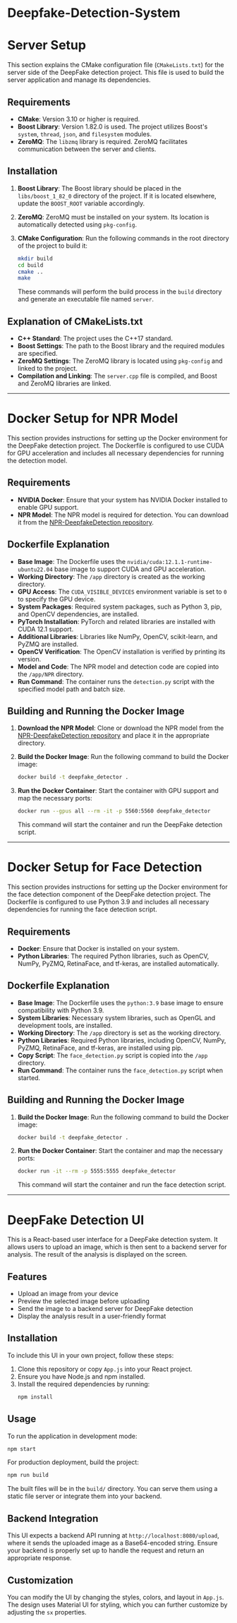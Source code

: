 # Deepfake-Detection-System


# Server Setup

This section explains the CMake configuration file (`CMakeLists.txt`) for the server side of the DeepFake detection project. This file is used to build the server application and manage its dependencies.

## Requirements

- **CMake**: Version 3.10 or higher is required.
- **Boost Library**: Version 1.82.0 is used. The project utilizes Boost's `system`, `thread`, `json`, and `filesystem` modules.
- **ZeroMQ**: The `libzmq` library is required. ZeroMQ facilitates communication between the server and clients.

## Installation

1. **Boost Library**: The Boost library should be placed in the `libs/boost_1_82_0` directory of the project. If it is located elsewhere, update the `BOOST_ROOT` variable accordingly.

2. **ZeroMQ**: ZeroMQ must be installed on your system. Its location is automatically detected using `pkg-config`.

3. **CMake Configuration**: Run the following commands in the root directory of the project to build it:

   ```bash
   mkdir build
   cd build
   cmake ..
   make
   ```

   These commands will perform the build process in the `build` directory and generate an executable file named `server`.

## Explanation of CMakeLists.txt

- **C++ Standard**: The project uses the C++17 standard.
- **Boost Settings**: The path to the Boost library and the required modules are specified.
- **ZeroMQ Settings**: The ZeroMQ library is located using `pkg-config` and linked to the project.
- **Compilation and Linking**: The `server.cpp` file is compiled, and Boost and ZeroMQ libraries are linked.


---

# Docker Setup for NPR Model 

This section provides instructions for setting up the Docker environment for the DeepFake detection project. The Dockerfile is configured to use CUDA for GPU acceleration and includes all necessary dependencies for running the detection model.

## Requirements

- **NVIDIA Docker**: Ensure that your system has NVIDIA Docker installed to enable GPU support.
- **NPR Model**: The NPR model is required for detection. You can download it from the [NPR-DeepfakeDetection repository](https://github.com/chuangchuangtan/NPR-DeepfakeDetection/tree/main).

## Dockerfile Explanation

- **Base Image**: The Dockerfile uses the `nvidia/cuda:12.1.1-runtime-ubuntu22.04` base image to support CUDA and GPU acceleration.
- **Working Directory**: The `/app` directory is created as the working directory.
- **GPU Access**: The `CUDA_VISIBLE_DEVICES` environment variable is set to `0` to specify the GPU device.
- **System Packages**: Required system packages, such as Python 3, pip, and OpenCV dependencies, are installed.
- **PyTorch Installation**: PyTorch and related libraries are installed with CUDA 12.1 support.
- **Additional Libraries**: Libraries like NumPy, OpenCV, scikit-learn, and PyZMQ are installed.
- **OpenCV Verification**: The OpenCV installation is verified by printing its version.
- **Model and Code**: The NPR model and detection code are copied into the `/app/NPR` directory.
- **Run Command**: The container runs the `detection.py` script with the specified model path and batch size.

## Building and Running the Docker Image

1. **Download the NPR Model**: Clone or download the NPR model from the [NPR-DeepfakeDetection repository](https://github.com/chuangchuangtan/NPR-DeepfakeDetection/tree/main) and place it in the appropriate directory.

2. **Build the Docker Image**: Run the following command to build the Docker image:

   ```bash
   docker build -t deepfake_detector .
   ```

3. **Run the Docker Container**: Start the container with GPU support and map the necessary ports:

   ```bash
   docker run --gpus all --rm -it -p 5560:5560 deepfake_detector
   ```

   This command will start the container and run the DeepFake detection script.


---
# Docker Setup for Face Detection

This section provides instructions for setting up the Docker environment for the face detection component of the DeepFake detection project. The Dockerfile is configured to use Python 3.9 and includes all necessary dependencies for running the face detection script.

## Requirements

- **Docker**: Ensure that Docker is installed on your system.
- **Python Libraries**: The required Python libraries, such as OpenCV, NumPy, PyZMQ, RetinaFace, and tf-keras, are installed automatically.

## Dockerfile Explanation

- **Base Image**: The Dockerfile uses the `python:3.9` base image to ensure compatibility with Python 3.9.
- **System Libraries**: Necessary system libraries, such as OpenGL and development tools, are installed.
- **Working Directory**: The `/app` directory is set as the working directory.
- **Python Libraries**: Required Python libraries, including OpenCV, NumPy, PyZMQ, RetinaFace, and tf-keras, are installed using pip.
- **Copy Script**: The `face_detection.py` script is copied into the `/app` directory.
- **Run Command**: The container runs the `face_detection.py` script when started.

## Building and Running the Docker Image

1. **Build the Docker Image**: Run the following command to build the Docker image:

   ```bash
   docker build -t deepfake_detector .
   ```

2. **Run the Docker Container**: Start the container and map the necessary ports:

   ```bash
   docker run -it --rm -p 5555:5555 deepfake_detector
   ```

   This command will start the container and run the face detection script.

---

# DeepFake Detection UI

This is a React-based user interface for a DeepFake detection system. It allows users to upload an image, which is then sent to a backend server for analysis. The result of the analysis is displayed on the screen.

## Features
- Upload an image from your device
- Preview the selected image before uploading
- Send the image to a backend server for DeepFake detection
- Display the analysis result in a user-friendly format

## Installation

To include this UI in your own project, follow these steps:

1. Clone this repository or copy `App.js` into your React project.
2. Ensure you have Node.js and npm installed.
3. Install the required dependencies by running:
   ```sh
   npm install
   ```

## Usage

To run the application in development mode:

```sh
npm start
```

For production deployment, build the project:

```sh
npm run build
```

The built files will be in the `build/` directory. You can serve them using a static file server or integrate them into your backend.

## Backend Integration

This UI expects a backend API running at `http://localhost:8080/upload`, where it sends the uploaded image as a Base64-encoded string. Ensure your backend is properly set up to handle the request and return an appropriate response.

## Customization

You can modify the UI by changing the styles, colors, and layout in `App.js`. The design uses Material UI for styling, which you can further customize by adjusting the `sx` properties.


